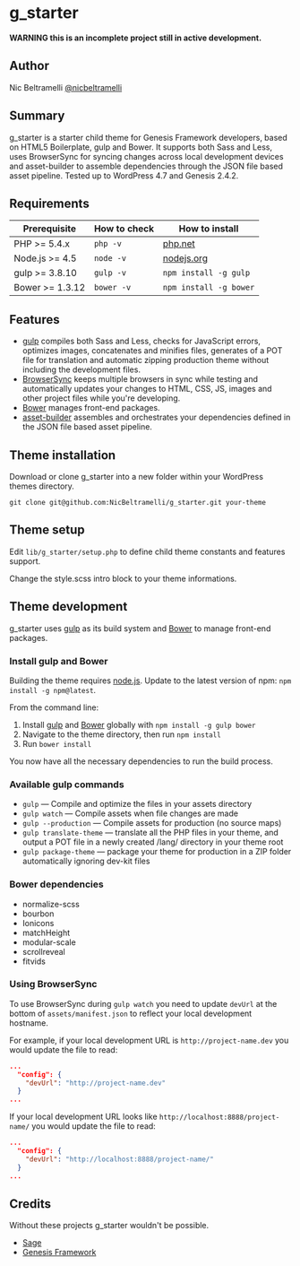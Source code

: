 # g_starter

**WARNING this is an incomplete project still in active development.**

## Author

Nic Beltramelli   [@nicbeltramelli](https://twitter.com/NicBeltramelli)


## Summary

g_starter is a starter child theme for Genesis Framework developers, based on HTML5 Boilerplate, gulp and Bower. It supports both Sass and Less, uses BrowserSync for syncing changes across local development devices and asset-builder to assemble dependencies through the JSON file based asset pipeline.
Tested up to WordPress 4.7 and Genesis 2.4.2.


## Requirements

| Prerequisite    | How to check | How to install
| --------------- | ------------ | ------------- |
| PHP >= 5.4.x    | `php -v`     | [php.net](http://php.net/manual/en/install.php) |
| Node.js >= 4.5  | `node -v`    | [nodejs.org](http://nodejs.org/) |
| gulp >= 3.8.10  | `gulp -v`    | `npm install -g gulp` |
| Bower >= 1.3.12 | `bower -v`   | `npm install -g bower` |


## Features

* [gulp](http://gulpjs.com/) compiles both Sass and Less, checks for JavaScript errors, optimizes images, concatenates and minifies files, generates of a POT file for translation and automatic zipping production theme without including the development files.
* [BrowserSync](http://www.browsersync.io/) keeps multiple browsers in sync while testing and automatically updates your changes to HTML, CSS, JS, images and other project files while you're developing.
* [Bower](http://bower.io/) manages front-end packages.
* [asset-builder](https://github.com/austinpray/asset-builder) assembles and orchestrates your dependencies defined in the JSON file based asset pipeline.


## Theme installation

Download or clone g_starter into a new folder within your WordPress themes directory.

`git clone git@github.com:NicBeltramelli/g_starter.git your-theme`


## Theme setup

Edit `lib/g_starter/setup.php` to define child theme constants and features support.

Change the style.scss intro block to your theme informations.


## Theme development

g_starter uses [gulp](http://gulpjs.com/) as its build system and [Bower](http://bower.io/) to manage front-end packages.

### Install gulp and Bower

Building the theme requires [node.js](http://nodejs.org/download/). Update to the latest version of npm: `npm install -g npm@latest`.

From the command line:

1. Install [gulp](http://gulpjs.com) and [Bower](http://bower.io/) globally with `npm install -g gulp bower`
2. Navigate to the theme directory, then run `npm install`
3. Run `bower install`

You now have all the necessary dependencies to run the build process.

### Available gulp commands

* `gulp` — Compile and optimize the files in your assets directory
* `gulp watch` — Compile assets when file changes are made
* `gulp --production` — Compile assets for production (no source maps)
* `gulp translate-theme` — translate all the PHP files in your theme, and output a POT file in a newly created /lang/ directory in your theme root
* `gulp package-theme` — package your theme for production in a ZIP folder automatically ignoring dev-kit files

### Bower dependencies

- normalize-scss
- bourbon
- Ionicons
- matchHeight
- modular-scale
- scrollreveal
- fitvids

### Using BrowserSync

To use BrowserSync during `gulp watch` you need to update `devUrl` at the bottom of `assets/manifest.json` to reflect your local development hostname.

For example, if your local development URL is `http://project-name.dev` you would update the file to read:
```json
...
  "config": {
    "devUrl": "http://project-name.dev"
  }
...
```
If your local development URL looks like `http://localhost:8888/project-name/` you would update the file to read:
```json
...
  "config": {
    "devUrl": "http://localhost:8888/project-name/"
  }
...
```


## Credits

Without these projects g_starter wouldn't be possible.

* [Sage](https://github.com/roots/sage)
* [Genesis Framework](http://my.studiopress.com/themes/genesis/)
